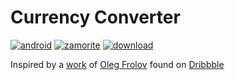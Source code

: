 # Currency Converter

[![android](https://forthebadge.com/images/badges/built-for-android.svg)](https://www.android.com/) [![zamorite](https://forthebadge.com/images/badges/built-with-love.svg)](https://zamorite.com)
[![download](https://forthebadge.com/images/badges/check-it-out.svg)](https://drive.google.com/drive/folders/1ToCu28CPTbMBHlFSE8tnYrWt7me32nf-?usp=sharing)

Inspired by a [work](https://dribbble.com/shots/4816296-Stylish-Currency-Converter-iOS-app) of [Oleg Frolov](https://dribbble.com/Volorf) found on [Dribbble](https://dribbble.com)
